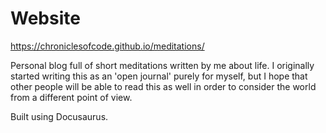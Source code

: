 # Website

https://chroniclesofcode.github.io/meditations/

Personal blog full of short meditations written by me about life. I originally
started writing this as an 'open journal' purely for myself, but I hope that
other people will be able to read this as well in order to consider the world from
a different point of view.

Built using Docusaurus.
